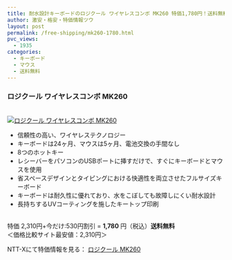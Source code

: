```yaml
---
title: 耐水設計キーボードのロジクール ワイヤレスコンボ MK260 特価1,780円！送料無料！
author: 激安・格安・特価情報ツウ
layout: post
permalink: /free-shipping/mk260-1780.html
pvc_views:
  - 1935
categories:
  - キーボード
  - マウス
  - 送料無料
---
```

### ロジクール ワイヤレスコンボ MK260

<div class="img-bg2 img_L">
  <a href="http://px.a8.net/svt/ejp?a8mat=ZYP6S+8IMA3E+S1Q+BWGDT&#038;a8ejpredirect=http://nttxstore.jp/_II_LC13557476" target="_blank"><br /> <img border="0" alt="ロジクール ワイヤレスコンボ MK260" src="http://i0.wp.com/image.nttxstore.jp/l2_images/L/LC/LC13557476.jpg?w=120" data-recalc-dims="1" /></a>
</div>

<!--more-->

  * 信頼性の高い、ワイヤレステクノロジー
  * キーボードは24ヶ月、マウスは5ヶ月、電池交換の手間なし
  * 8つのホットキー
  * レシーバーをパソコンのUSBポートに挿すだけで、すぐにキーボードとマウスを使用
  * 省スペースデザインとタイピングにおける快適性を両立させたフルサイズキーボード
  * キーボードは耐久性に優れており、水をこぼしても故障しにくい耐水設計
  * 長持ちするUVコーティングを施したキートップ印刷

<br clear="all" />特価 2,310円+今だけ:530円割引 = <span class="tokka-price"><strong>1,780</strong></span> 円（税込）**送料無料**  
＜価格比較サイト最安値：2,310円＞  
  
NTT-Xにて特価情報を見る： <span class="fs150p"><a href="http://px.a8.net/svt/ejp?a8mat=ZYP6S+8IMA3E+S1Q+BWGDT&#038;a8ejpredirect=http://nttxstore.jp/_II_LC13557476" target="_blank">ロジクール MK260</a></span>